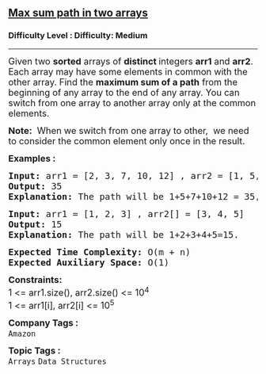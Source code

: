<h2><a href="https://www.geeksforgeeks.org/problems/max-sum-path-in-two-arrays/1">Max sum path in two arrays</a></h2><h3>Difficulty Level : Difficulty: Medium</h3><hr><div class="problems_problem_content__Xm_eO" style="user-select: auto;"><p style="user-select: auto;"><span style="font-size: 18px; user-select: auto;">Given two <strong style="user-select: auto;">sorted</strong> arrays of <strong style="user-select: auto;">distinct </strong>integers <strong style="user-select: auto;">arr1</strong> and <strong style="user-select: auto;">arr2</strong>. Each array may have some elements in common with the other array. Find the <strong style="user-select: auto;">maximum sum of a path</strong> from the beginning of any array to the end of any array. You can switch from one array to another array only at the common elements. </span></p>
<p style="user-select: auto;"><span style="font-size: 18px; user-select: auto;"><strong style="user-select: auto;">Note:</strong>&nbsp; When we switch from one array to other,&nbsp; we need to consider the common element only once in the result.<br style="user-select: auto;"></span></p>
<p style="user-select: auto;"><span style="font-size: 18px; user-select: auto;"><strong style="user-select: auto;">Examples :&nbsp;</strong></span></p>
<pre style="user-select: auto;"><span style="font-size: 18px; user-select: auto;"><strong style="user-select: auto;">Input: </strong>arr1 = [2, 3, 7, 10, 12] , arr2 = [1, 5, 7, 8]
<strong style="user-select: auto;">Output: </strong>35<strong style="user-select: auto;">
Explanation: </strong>The path will be 1+5+7+10+12 = 35, where 1 and 5 come from arr2 and then 7 is common so we switch to arr1 and add 10 and 12.</span></pre>
<pre style="user-select: auto;"><span style="font-size: 18px; user-select: auto;"><strong style="user-select: auto;">Input: </strong>arr1 = [1, 2, 3] , arr2[] = [3, 4, 5]
<strong style="user-select: auto;">Output: </strong>15<strong style="user-select: auto;">
Explanation: </strong>The path will be 1+2+3+4+5=15.</span></pre>
<pre style="user-select: auto;"><span style="font-size: 18px; user-select: auto;"><strong style="user-select: auto;">Expected Time Complexity: </strong>O(m + n)<br style="user-select: auto;"><strong style="user-select: auto;">Expected Auxiliary Space:</strong> O(1)</span></pre>
<p style="user-select: auto;"><span style="font-size: 18px; user-select: auto;"><strong style="user-select: auto;">Constraints:</strong><br style="user-select: auto;">1 &lt;= arr1.size(), arr2.size() &lt;= 10<sup style="user-select: auto;">4</sup><br style="user-select: auto;">1 &lt;= arr1[i], arr2[i] &lt;= 10<sup style="user-select: auto;">5</sup></span></p></div><p><span style=font-size:18px><strong>Company Tags : </strong><br><code>Amazon</code>&nbsp;<br><p><span style=font-size:18px><strong>Topic Tags : </strong><br><code>Arrays</code>&nbsp;<code>Data Structures</code>&nbsp;